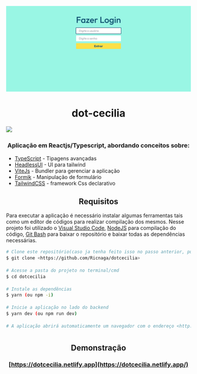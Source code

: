 <div align="center">
<img src="./cover.jpg" />
</div>

<div align="center">

# dot-cecilia

</div>

<img src="https://img.shields.io/github/license/Ricnaga/dotcecilia?style=for-the-badge"/>

### <div align="center"> Aplicação em Reactjs/Typescript, abordando conceitos sobre: </div>

- [TypeScript](https://www.typescriptlang.org/) - Tipagens avançadas
- [HeadlessUI](https://headlessui.com/) - UI para tailwind
- [ViteJs](https://vitejs.dev/) - Bundler para gerenciar a aplicação
- [Formik](https://formik.org/docs/overview/) - Manipulação de formulário
- [TailwindCSS](https://tailwindcss.com/) - framework Css declarativo

## <div align="center">Requisitos</div>

Para executar a aplicação é necessário instalar algumas ferramentas tais como um editor de códigos para realizar compilação dos mesmos. Nesse projeto foi utilizado o [Visual Studio Code](https://code.visualstudio.com/), [NodeJS](https://nodejs.org/en/) para compilação do código, [Git Bash](https://gitforwindows.org/) para baixar o repositório e baixar todas as dependências necessárias.

```bash
# Clone este repositório(caso ja tenha feito isso no passo anterior, pule para o próximo comando)
$ git clone <https://github.com/Ricnaga/dotcecilia>

# Acesse a pasta do projeto no terminal/cmd
$ cd dotcecilia

# Instale as dependências
$ yarn (ou npm -i)

# Inicie a aplicação no lado do backend
$ yarn dev (ou npm run dev)

# A aplicação abrirá automaticamente um navegador com o endereço <http://localhost:3000>
```

#

## <div align="center">Demonstração</div>

### <div align="center"> [https://dotcecilia.netlify.app](https://dotcecilia.netlify.app/)</div>
